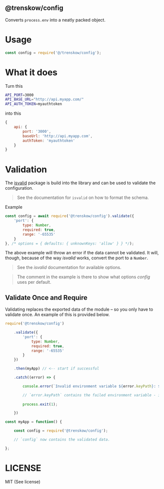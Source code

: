 @trenskow/config
----

Converts `process.env` into a neatly packed object.

# Usage

````javascript
const config = require('@/trenskow/config');
````

# What it does

Turn this

````bash
API_PORT=3000
API_BASE_URL="http://api.myapp.com/"
API_AUTH_TOKEN=myauthtoken
````

into this

```javascript
{
	api: {
		port: '3000',
		baseUrl: 'http://api.myapp.com',
		authToken: 'myauthtoken'
	}
}
````

# Validation

The [isvalid](https://npmjs.org/packages/isvalid) package is build into the library and can be used to validate the configuration.

> See the documentation for `isvalid` on how to format the schema.

Example

````javascript
const config = await require('@trenskow/config').validate({
	'port': {
		type: Number,
		required: true,
		range: '-65535'
	}
}, /* options = { defaults: { unknownKeys: 'allow' } } */);
````

The above example will throw an error if the data cannot be validated. It will, though, because of the way *isvalid* works, convert the port to a `Number`.

> See the *isvalid* documentation for available options.

> The comment in the example is there to show what options *config* uses per default.

## Validate Once and Require

Validating replaces the exported data of the module – so you only have to validate once. An example of this is provided below.

````javascript
require('@trenskow/config')

	.validate({
		'port': {
			type: Number,
			required: true,
			range: '-65535'
		}
	})

	.then(myApp) // <-- start if successful

	.catch((error) => {

		console.error(`Invalid environment variable ${error.keyPath}: ${error.message}`);

		// `error.keyPath` contains the failed environment variable - in this example `PORT`.
		
		process.exit(1);

	})

const myApp = function() {

	const config = require('@trenskow/config');

	// `config` now contains the validated data.

};
````

# LICENSE

MIT (See license)
